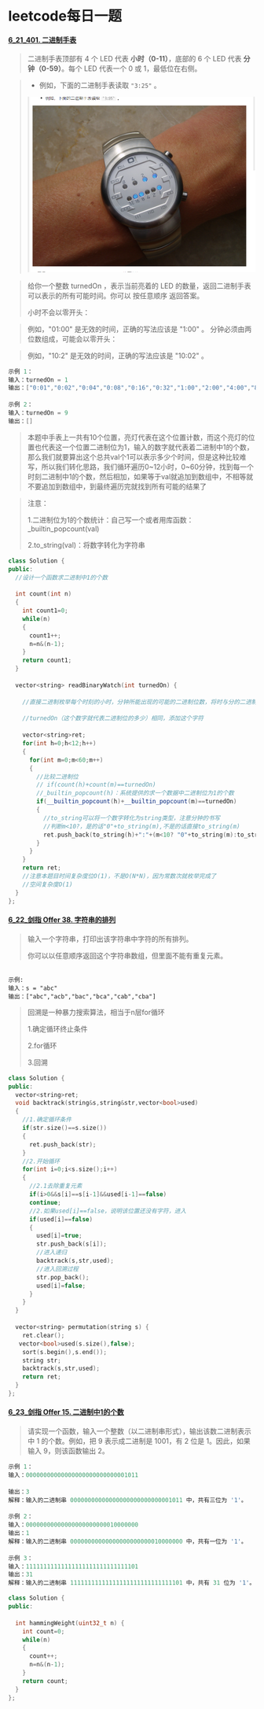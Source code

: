 # leetcode每日一题

#### [6_21_401. 二进制手表](https://leetcode-cn.com/problems/binary-watch/)

> 二进制手表顶部有 4 个 LED 代表 **小时（0-11）**，底部的 6 个 LED 代表 **分钟（0-59）**。每个 LED 代表一个 0 或 1，最低位在右侧。

> - 例如，下面的二进制手表读取 `"3:25"` 。
>
> ![image-20210621140543674](https://raw.githubusercontent.com/qingyan520/Cloud_img/master/img/image-20210621140543674.png)

> 给你一个整数 turnedOn ，表示当前亮着的 LED 的数量，返回二进制手表可以表示的所有可能时间。你可以 按任意顺序 返回答案。
>
> 小时不会以零开头：

> 例如，"01:00" 是无效的时间，正确的写法应该是 "1:00" 。
> 分钟必须由两位数组成，可能会以零开头：

> 例如，"10:2" 是无效的时间，正确的写法应该是 "10:02" 。

```cpp
示例 1：
输入：turnedOn = 1
输出：["0:01","0:02","0:04","0:08","0:16","0:32","1:00","2:00","4:00","8:00"]

示例 2：
输入：turnedOn = 9
输出：[]
```

> 本题中手表上一共有10个位置，亮灯代表在这个位置计数，而这个亮灯的位置也代表这一个位置二进制位为1，输入的数字就代表着二进制中1的个数，那么我们就要算出这个总共val个1可以表示多少个时间，但是这种比较难写，所以我们转化思路，我们循环遍历0~12小时，0~60分钟，找到每一个时刻二进制中1的个数，然后相加，如果等于val就追加到数组中，不相等就不要追加到数组中，到最终遍历完就找到所有可能的结果了

> 注意：
>
> 1.二进制位为1的个数统计：自己写一个或者用库函数：_builtin_popcount(val)
>
> 2.to_string(val)：将数字转化为字符串

```cpp
class Solution {
public:
  //设计一个函数求二进制中1的个数

  int count(int n)
  {
​    int count1=0;
​    while(n)
​    {
​      count1++;
​      n=n&(n-1);
​    }
​    return count1;
  }

  vector<string> readBinaryWatch(int turnedOn) {
  
​    //直接二进制枚举每个时刻的小时，分钟所能出现的可能的二进制位数，将时与分的二进制位数加起来如果和

​    //turnedOn（这个数字就代表二进制位的多少）相同，添加这个字符

​    vector<string>ret;
​    for(int h=0;h<12;h++)
​    {
​      for(int m=0;m<60;m++)
​      {
​        //比较二进制位
​        // if(count(h)+count(m)==turnedOn)
​        //_builtin_popcount(h)：系统提供的求一个数据中二进制位为1的个数
​        if(__builtin_popcount(h)+__builtin_popcount(m)==turnedOn)
​        {
​          //to_string可以将一个数字转化为string类型，注意分钟的书写
​          //判断m<10?，是的话"0"+to_string(m),不是的话直接to_string(m)
​          ret.push_back(to_string(h)+":"+(m<10? "0"+to_string(m):to_string(m)));
​        }
​      }
​    }
​    return ret;
​    //注意本题目时间复杂度位O(1)，不是O(N*N)，因为常数次就枚举完成了
​    //空间复杂度O(1)
  }
};
```

#### [6_22_剑指 Offer 38. 字符串的排列](https://leetcode-cn.com/problems/zi-fu-chuan-de-pai-lie-lcof/)

> 输入一个字符串，打印出该字符串中字符的所有排列。
>
> 你可以以任意顺序返回这个字符串数组，但里面不能有重复元素。
>

```

示例:
输入：s = "abc"
输出：["abc","acb","bac","bca","cab","cba"]
```

> 回溯是一种暴力搜索算法，相当于n层for循环
>
> 1.确定循环终止条件
>
> 2.for循环
>
> 3.回溯

```cpp
class Solution {
public:
  vector<string>ret;
  void backtrack(string&s,string&str,vector<bool>used)
  {
​    //1.确定循环条件
​    if(str.size()==s.size())
​    {
​      ret.push_back(str);
​    }
​    //2.开始循环
​    for(int i=0;i<s.size();i++)
​    {
​      //2.1去除重复元素
​      if(i>0&&s[i]==s[i-1]&&used[i-1]==false)
​      continue;
​      //2.如果used[i]==false，说明该位置还没有字符，进入
​      if(used[i]==false)
​      {
​        used[i]=true;
​        str.push_back(s[i]);
​        //进入递归
​        backtrack(s,str,used);
​        //进入回溯过程
​        str.pop_back();
​        used[i]=false;
​      }
​    }
  }

  vector<string> permutation(string s) {
​    ret.clear();
   vector<bool>used(s.size(),false);
​    sort(s.begin(),s.end());
​    string str;
​    backtrack(s,str,used);
​    return ret;
  }
};
```

#### [6_23_剑指 Offer 15. 二进制中1的个数](https://leetcode-cn.com/problems/er-jin-zhi-zhong-1de-ge-shu-lcof/)

> 请实现一个函数，输入一个整数（以二进制串形式），输出该数二进制表示中 1 的个数。例如，把 9 表示成二进制是 1001，有 2 位是 1。因此，如果输入 9，则该函数输出 2。
>

```cpp
示例 1：
输入：00000000000000000000000000001011

输出：3
解释：输入的二进制串 00000000000000000000000000001011 中，共有三位为 '1'。

示例 2：
输入：00000000000000000000000010000000
输出：1
解释：输入的二进制串 00000000000000000000000010000000 中，共有一位为 '1'。

示例 3：
输入：11111111111111111111111111111101
输出：31
解释：输入的二进制串 11111111111111111111111111111101 中，共有 31 位为 '1'。
```

```cpp
class Solution {
public:

  int hammingWeight(uint32_t n) {
​    int count=0;
​    while(n)
​    {
​      count++;
​      n=n&(n-1);
​    }
​    return count;
  }
};
```

